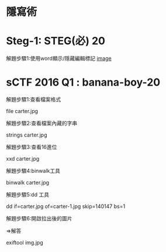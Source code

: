 # 隱寫術


# Steg-1: STEG(必) 20

解題步驟1:使用word顯示/隱藏編輯標記
[image](https://github.com/saho-yu/CTF2018/blob/master/STEG/pictures/STEG-1.png)


# sCTF 2016 Q1 : banana-boy-20

解題步驟1:查看檔案格式
 
 file carter.jpg

解題步驟2:查看檔案內藏的字串

 strings carter.jpg

解題步驟3:查看16進位

 xxd carter.jpg

解題步驟4:binwalk工具

 binwalk carter.jpg

解題步驟5:dd 工具

 dd if=carter.jpg of=carter-1.jpg skip=140147 bs=1

解題步驟6:開啟拉出後的圖片


 =>解答 

exiftool img.jpg


